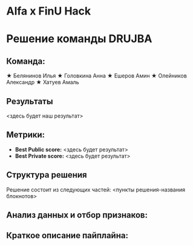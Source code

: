 # Alfa x FinU Hack
# Решение команды DRUJBA

## Команда:

★ Белянинов Илья
★ Головкина Анна
★ Ешеров Амин
★ Олейников Александр
★ Хатуев Амаль

## Результаты

<здесь будет наш результат>

## Метрики:

- **Best Public score:** <здесь будет результат>
- **Best Private score:** <здесь будет результат>


## Структура решения

Решение состоит из следующих частей:
<пункты решения-названия блокнотов>


## Анализ данных и отбор признаков:


## Краткое описание пайплайна:


